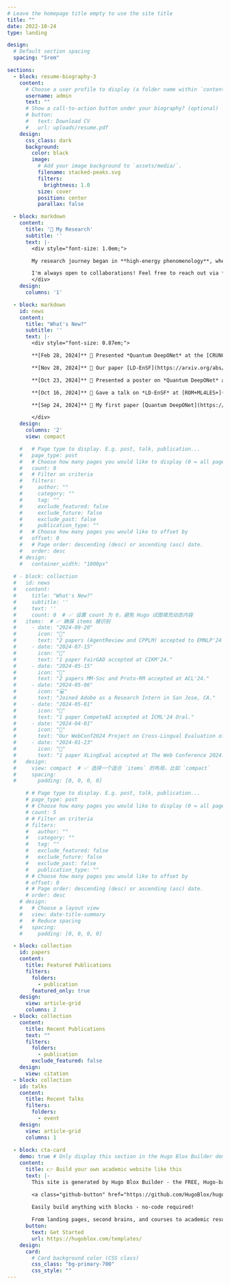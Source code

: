 ```yaml
---
# Leave the homepage title empty to use the site title
title: ""
date: 2022-10-24
type: landing

design:
  # Default section spacing
  spacing: "5rem"

sections:
  - block: resume-biography-3
    content:
      # Choose a user profile to display (a folder name within `content/authors/`)
      username: admin
      text: ""
      # Show a call-to-action button under your biography? (optional)
      # button:
      #   text: Download CV
      #   url: uploads/resume.pdf
    design:
      css_class: dark
      background:
        color: black
        image:
          # Add your image background to `assets/media/`.
          filename: stacked-peaks.svg
          filters:
            brightness: 1.0
          size: cover
          position: center
          parallax: false

  - block: markdown
    content:
      title: '🔬 My Research'
      subtitle: ''
      text: |-
        <div style="font-size: 1.0em;">

        My research journey began in **high-energy phenomenology**, where I explored fundamental physics and learned so much about the smallest scales of the universe. Over time, my interests expanded to the interplay between **physics and AI**, including the theoretical foundations of deep learning and quantum machine learning. Currently, I am particularly fascinated by the intersection of **generative AI and PDEs**, exploring how these techniques can enhance scientific computing and discovery. 

        I'm always open to collaborations! Feel free to reach out via **email** (p.xiao@yale.edu) or **WeChat** (luuuuuhan777) 😃 
        </div>
    design:
      columns: '1'

  - block: markdown
    id: news
    content:
      title: "What's New?"
      subtitle: ''
      text: |-
        <div style="font-size: 0.87em;">

        **[Feb 28, 2024]** 🎤 Presented *Quantum DeepONet* at the [CRUNCH Seminar](https://www.youtube.com/watch?v=54orRsJuFrU&t=67s).  

        **[Nov 28, 2024]** 📄 Our paper [LD-EnSF](https://arxiv.org/abs/2411.19305) is now on arXiv!  

        **[Oct 23, 2024]** 🎤 Presented a poster on *Quantum DeepONet* at [SIAM MDS](https://www.siam.org/conferences-events/siam-conferences/mds24/) in Atlanta.  

        **[Oct 16, 2024]** 🎤 Gave a talk on *LD-EnSF* at [ROM+ML4LES+](https://math.emory.edu/site/romml4les/) at Emory.  

        **[Sep 24, 2024]** 📄 My first paper [Quantum DeepONet](https://arxiv.org/abs/2409.15683) is now on arXiv!  

        </div>
    design:
      columns: '2'
      view: compact

    #   # Page type to display. E.g. post, talk, publication...
    #   page_type: post
    #   # Choose how many pages you would like to display (0 = all pages)
    #   count: 0
    #   # Filter on criteria
    #   filters:
    #     author: ""
    #     category: ""
    #     tag: ""
    #     exclude_featured: false
    #     exclude_future: false
    #     exclude_past: false
    #     publication_type: ""
    #   # Choose how many pages you would like to offset by
    #   offset: 0
    #   # Page order: descending (desc) or ascending (asc) date.
    #   order: desc
    # design:
    #   container_width: "1000px"
    
  # - block: collection
  #   id: news
  #   content:
  #     title: "What's New?" 
  #     subtitle: ''
  #     text: ''
  #     count: 0  # ✅ 设置 count 为 0，避免 Hugo 试图填充动态内容
  #   items:  # ✅ 确保 items 被识别
  #     - date: "2024-09-20"
  #       icon: "🎉"
  #       text: "2 papers (AgentReview and CPPLM) accepted to EMNLP'24 main track."
  #     - date: "2024-07-15"
  #       icon: "🎉"
  #       text: "1 paper FairGAD accepted at CIKM'24."
  #     - date: "2024-05-15"
  #       icon: "🎉"
  #       text: "2 papers MM-Soc and Proto-RM accepted at ACL'24."
  #     - date: "2024-05-06"
  #       icon: "💻"
  #       text: "Joined Adobe as a Research Intern in San Jose, CA."
  #     - date: "2024-05-01"
  #       icon: "🎉"
  #       text: "1 paper CompeteAI accepted at ICML'24 Oral."
  #     - date: "2024-04-01"
  #       icon: "📢"
  #       text: "Our WebConf2024 Project on Cross-Lingual Evaluation of LLMs is featured at Scientific American and The World."
  #     - date: "2024-01-23"
  #       icon: "🎉"
  #       text: "1 paper XLingEval accepted at The Web Conference 2024."
  #   design:
  #     view: compact  # ✅ 选择一个适合 `items` 的布局，比如 `compact`
  #     spacing:
  #       padding: [0, 0, 0, 0]

      # # Page type to display. E.g. post, talk, publication...
      # page_type: post
      # # Choose how many pages you would like to display (0 = all pages)
      # count: 5
      # # Filter on criteria
      # filters:
      #   author: ""
      #   category: ""
      #   tag: ""
      #   exclude_featured: false
      #   exclude_future: false
      #   exclude_past: false
      #   publication_type: ""
      # # Choose how many pages you would like to offset by
      # offset: 0
      # # Page order: descending (desc) or ascending (asc) date.
      # order: desc
    # design:
    #   # Choose a layout view
    #   view: date-title-summary
    #   # Reduce spacing
    #   spacing:
    #     padding: [0, 0, 0, 0]

  - block: collection
    id: papers
    content:
      title: Featured Publications
      filters:
        folders:
          - publication
        featured_only: true
    design:
      view: article-grid
      columns: 2
  - block: collection
    content:
      title: Recent Publications
      text: ""
      filters:
        folders:
          - publication
        exclude_featured: false
    design:
      view: citation
  - block: collection
    id: talks
    content:
      title: Recent Talks
      filters:
        folders:
          - event
    design:
      view: article-grid
      columns: 1
 
  - block: cta-card
    demo: true # Only display this section in the Hugo Blox Builder demo site
    content:
      title: 👉 Build your own academic website like this
      text: |-
        This site is generated by Hugo Blox Builder - the FREE, Hugo-based open source website builder trusted by 250,000+ academics like you.

        <a class="github-button" href="https://github.com/HugoBlox/hugo-blox-builder" data-color-scheme="no-preference: light; light: light; dark: dark;" data-icon="octicon-star" data-size="large" data-show-count="true" aria-label="Star HugoBlox/hugo-blox-builder on GitHub">Star</a>

        Easily build anything with blocks - no-code required!
        
        From landing pages, second brains, and courses to academic resumés, conferences, and tech blogs.
      button:
        text: Get Started
        url: https://hugoblox.com/templates/
    design:
      card:
        # Card background color (CSS class)
        css_class: "bg-primary-700"
        css_style: ""
---
```


